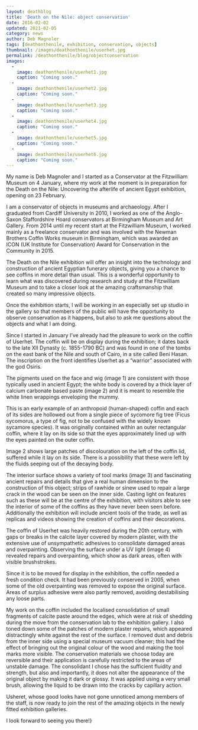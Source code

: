 ```yaml
---
layout: deathblog
title: 'Death on the Nile: object conservation'
date: 2016-02-02
updated: 2021-02-05
category: news
author: Deb Magnoler
tags: [deathonthenile, exhibition, conservation, objects]
thumbnail: /images/deathonthenile/userhet.jpg
permalink: /deathonthenile/blog/objectconservation
images:
  -
    image: deathonthenile/userhet1.jpg
    caption: "Coming soon."
  -
    image: deathonthenile/userhet2.jpg
    caption: "Coming soon."
  -
    image: deathonthenile/userhet3.jpg
    caption: "Coming soon."
  -
    image: deathonthenile/userhet4.jpg
    caption: "Coming soon."
  -
    image: deathonthenile/userhet5.jpg
    caption: "Coming soon."
  -
    image: deathonthenile/userhet6.jpg
    caption: "Coming soon."
---
```


My name is Deb Magnoler and I started as a Conservator at the Fitzwilliam Museum on 4 January, where my work at the moment is in preparation for the Death on the Nile: Uncovering the afterlife of ancient Egypt exhibition, opening on 23 February.

I am a conservator of objects in museums and archaeology. After I graduated from Cardiff University in 2010, I worked as one of the Anglo-Saxon Staffordshire Hoard conservators at Birmingham Museum and Art Gallery. From 2014 until my recent start at the Fitzwilliam Museum, I worked mainly as a freelance conservator and was involved with the Newman Brothers Coffin Works museum in Birmingham, which was awarded an ICON (UK Institute for Conservation) Award for Conservation in the Community in 2015.

The Death on the Nile exhibition will offer an insight into the technology and construction of ancient Egyptian funerary objects, giving you a chance to see coffins in more detail than usual. This is a wonderful opportunity to learn what was discovered during research and study at the Fitzwilliam Museum and to take a closer look at the amazing craftsmanship that created so many impressive objects.

Once the exhibition starts, I will be working in an especially set up studio in the gallery so that members of the public will have the opportunity to observe conservation as it happens, but also to ask me questions about the objects and what I am doing.

Since I started in January I’ve already had the pleasure to work on the coffin of Userhet. The coffin will be on display during the exhibition; it dates back to the late XII Dynasty (c. 1855-1790 BC) and was found in one of the tombs on the east bank of the Nile and south of Cairo, in a site called Beni Hasan. The inscription on the front identifies Userhet as a “warrior” associated with the god Osiris.

The pigments used on the face and wig (image 1) are consistent with those typically used in ancient Egypt; the white body is covered by a thick layer of calcium carbonate based paste (image 2) and it is meant to resemble the white linen wrappings enveloping the mummy.

This is an early example of an anthropoid (human-shaped) coffin and each of its sides are hollowed out from a single piece of sycomore fig tree (Ficus sycomorus, a type of fig, not to be confused with the widely known sycamore species).  It was originally contained within an outer rectangular coffin, where it lay on its side so that the eyes approximately lined up with the eyes painted on the outer coffin.

Image 2 shows large patches of discolouration on the left of the coffin lid, suffered while it lay on its side. There is a possibility that these were left by the fluids seeping out of the decaying body.

The interior surface shows a variety of tool marks (image 3) and fascinating ancient repairs and details that give a real human dimension to the construction of this object; strips of rawhide or sinew used to repair a large crack in the wood can be seen on the inner side. Casting light on features such as these will be at the centre of the exhibition, with visitors able to see the interior of some of the coffins as they have never been seen before. Additionally the exhibition will include ancient tools of the trade, as well as replicas and videos showing the creation of coffins and their decorations.

The coffin of Userhet was heavily restored during the 20th century, with gaps or breaks in the calcite layer covered by modern plaster, with the extensive use of unsympathetic adhesives to consolidate damaged areas and overpainting. Observing the surface under a UV light (image 4) revealed repairs and overpainting, which show as dark areas, often with visible brushstrokes.

Since it is to be moved for display in the exhibition, the coffin needed a fresh condition check. It had been previously conserved in 2005, when some of the old overpainting was removed to expose the original surface.  Areas of surplus adhesive were also partly removed, avoiding destabilising any loose parts.

My work on the coffin included the localised consolidation of small fragments of calcite paste around the edges, which were at risk of shedding during the move from the conservation lab to the exhibition gallery. I also toned down some of the patches of modern plaster repairs, which appeared distractingly white against the rest of the surface. I removed dust and debris from the inner side using a special museum vacuum cleaner; this had the effect of bringing out the original colour of the wood and making the tool marks more visible. The conservation materials we choose today are reversible and their application is carefully restricted to the areas of unstable damage. The consolidant I chose has the sufficient fluidity and strength, but also and importantly, it does not alter the appearance of the original object by making it dark or glossy. It was applied using a very small brush, allowing the liquid to be drawn into the cracks by capillary action.

Usheret, whose good looks have not gone unnoticed among members of the staff, is now ready to join the rest of the amazing objects in the newly fitted exhibition galleries.

I look forward to seeing you there!}
